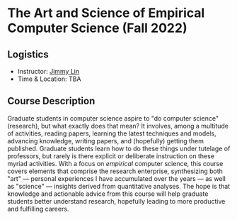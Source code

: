 # The Art and Science of Empirical Computer Science (Fall 2022)

## Logistics

+ Instructor: [Jimmy Lin](https://cs.uwaterloo.ca/~jimmylin/)
+ Time & Location: TBA

## Course Description

Graduate students in computer science aspire to "do computer science" (research), but what exactly does that mean?
It involves, among a multitude of activities, reading papers, learning the latest techniques and models, advancing knowledge, writing papers, and (hopefully) getting them published.
Graduate students learn how to do these things under tutelage of professors, but rarely is there explicit or deliberate instruction on these myriad activities.
With a focus on _empirical_ computer science, this course covers elements that comprise the research enterprise, synthesizing both "art" &mdash; personal experiences I have accumulated over the years &mdash; as well as "science" &mdash; insights derived from quantitative analyses.
The hope is that knowledge and actionable advice from this course will help graduate students better understand research, hopefully leading to more productive and fulfilling careers.
